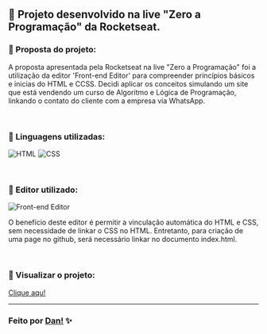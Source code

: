 ## 👾 Projeto desenvolvido na live "Zero a Programação" da Rocketseat. <br>

### 📌 Proposta do projeto:

A proposta apresentada pela Rocketseat na live "Zero a Programação" foi a utilização da editor 'Front-end Editor' para compreender princípios básicos e inicias do HTML e CCSS. Decidi aplicar os conceitos simulando um site que está vendendo um curso de Algoritmo e Lógica de Programação, linkando o contato do cliente com a empresa via WhatsApp.

<br>

### 📌 Linguagens utilizadas:

![HTML](https://img.shields.io/badge/-HTML5-E34F26?style=for-the-badge&logo=html5&logoColor=white) 
![CSS](https://img.shields.io/badge/-CSS3-1572B6?style=for-the-badge&logo=css3&logoColor=white)

<br>

### 📌 Editor utilizado:

![Front-end Editor](https://img.shields.io/badge/Front_end_Editor-6eff51?style=for-the-badge&logo=front%20end%20editor&logoColor=white)

O benefício deste editor é permitir a vinculação automática do HTML e CSS, sem necessidade de linkar o CSS no HTML. Entretanto, para criação de uma page no github, será necessário linkar no documento index.html.

<br>

### 📌 Visualizar o projeto:

[Clique aqu!](https://danvasquesc.github.io/zero-a-programacao-rocketseat)

---

### Feito por [Dan!](https://github.com/danvasquesc) ✨
